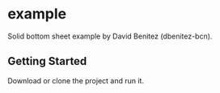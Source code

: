 # example

Solid bottom sheet example by David Benitez (dbenitez-bcn).

## Getting Started

Download or clone the project and run it.